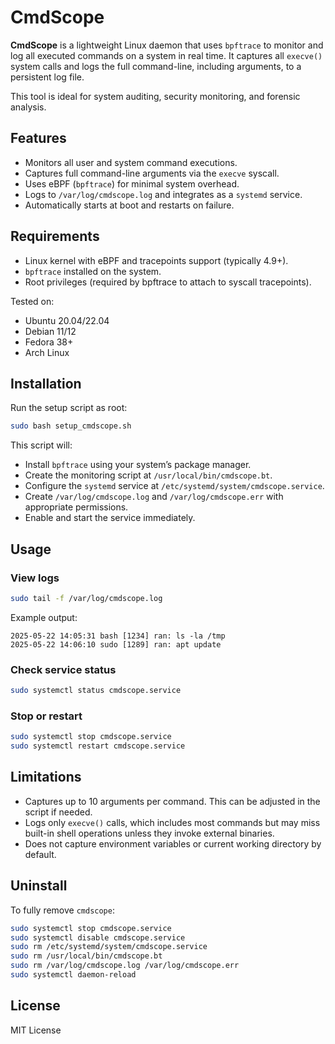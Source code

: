 # CmdScope

**CmdScope** is a lightweight Linux daemon that uses `bpftrace` to monitor and log all executed commands on a system in real time. It captures all `execve()` system calls and logs the full command-line, including arguments, to a persistent log file.

This tool is ideal for system auditing, security monitoring, and forensic analysis.


## Features

* Monitors all user and system command executions.
* Captures full command-line arguments via the `execve` syscall.
* Uses eBPF (`bpftrace`) for minimal system overhead.
* Logs to `/var/log/cmdscope.log` and integrates as a `systemd` service.
* Automatically starts at boot and restarts on failure.


## Requirements

* Linux kernel with eBPF and tracepoints support (typically 4.9+).
* `bpftrace` installed on the system.
* Root privileges (required by bpftrace to attach to syscall tracepoints).

Tested on:

* Ubuntu 20.04/22.04
* Debian 11/12
* Fedora 38+
* Arch Linux


## Installation

Run the setup script as root:

```bash
sudo bash setup_cmdscope.sh
```

This script will:

* Install `bpftrace` using your system’s package manager.
* Create the monitoring script at `/usr/local/bin/cmdscope.bt`.
* Configure the `systemd` service at `/etc/systemd/system/cmdscope.service`.
* Create `/var/log/cmdscope.log` and `/var/log/cmdscope.err` with appropriate permissions.
* Enable and start the service immediately.


## Usage

### View logs

```bash
sudo tail -f /var/log/cmdscope.log
```

Example output:

```
2025-05-22 14:05:31 bash [1234] ran: ls -la /tmp
2025-05-22 14:06:10 sudo [1289] ran: apt update
```

### Check service status

```bash
sudo systemctl status cmdscope.service
```

### Stop or restart

```bash
sudo systemctl stop cmdscope.service
sudo systemctl restart cmdscope.service
```

## Limitations

* Captures up to 10 arguments per command. This can be adjusted in the script if needed.
* Logs only `execve()` calls, which includes most commands but may miss built-in shell operations unless they invoke external binaries.
* Does not capture environment variables or current working directory by default.


## Uninstall

To fully remove `cmdscope`:

```bash
sudo systemctl stop cmdscope.service
sudo systemctl disable cmdscope.service
sudo rm /etc/systemd/system/cmdscope.service
sudo rm /usr/local/bin/cmdscope.bt
sudo rm /var/log/cmdscope.log /var/log/cmdscope.err
sudo systemctl daemon-reload
```

## License

MIT License

